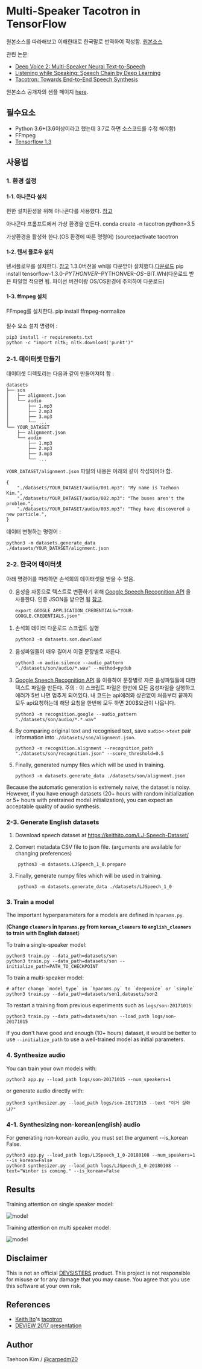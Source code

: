 # Multi-Speaker Tacotron in TensorFlow

원본소스를 따라해보고 이해한대로 한국말로 번역하여 작성함.
[원본소스](https://github.com/carpedm20/multi-Speaker-tacotron-tensorflow)

관련 논문:

- [Deep Voice 2: Multi-Speaker Neural Text-to-Speech](https://arxiv.org/abs/1705.08947)
- [Listening while Speaking: Speech Chain by Deep Learning](https://arxiv.org/abs/1707.04879)
- [Tacotron: Towards End-to-End Speech Synthesis](https://arxiv.org/abs/1703.10135)

원본소스 공개자의 샘플 페이지 [here](http://carpedm20.github.io/tacotron/en.html).

## 필수요소

- Python 3.6+(3.6이상이라고 했는데 3.7로 하면 소스코드를 수정 해야함)
- FFmpeg
- [Tensorflow 1.3](https://www.tensorflow.org/install/)


## 사용법

### 1. 환경 설정

#### 1-1. 아나콘다 설치
편한 설치환셩을 위해 아나콘다를 사용했다. [참고](https://anaconda.org/)

아나콘다 프롬프트에서 가상 환경을 만든다.
    conda create -n tacotron python=3.5

가상환경을 활성화 한다.(OS 환경에 따른 명령어)
    (source)activate tacotron

#### 1-2. 텐서 플로우 설치
텐서플로우를 설치한다. [참고](https://www.tensorflow.org/install/)
1.3.0버전을 whl을 다운받아 설치했다.[다운로드](https://pypi.python.org/pypi/tensorflow/1.3.0)
    pip install tensorflow-1.3.0-$PYTHONVER-$PYTHONVER-$OS-$BIT.Whl(다운로드 받은 파일명 적으면 됨. 파이선 버전이랑 OS/OS환경에 주의하여 다운로드)

#### 1-3. ffmpeg 설치
FFmpeg를 설치한다.
    pip install ffmpeg-normalize

####
필수 요소 설치 명령어 :

    pip3 install -r requirements.txt
    python -c "import nltk; nltk.download('punkt')"


### 2-1. 데이터셋 만들기

데이터셋 디렉토리는 다음과 같이 만들어져야 함 : 

    datasets
    ├── son
    │   ├── alignment.json
    │   └── audio
    │       ├── 1.mp3
    │       ├── 2.mp3
    │       ├── 3.mp3
    │       └── ...
    └── YOUR_DATASET
        ├── alignment.json
        └── audio
            ├── 1.mp3
            ├── 2.mp3
            ├── 3.mp3
            └── ...

`YOUR_DATASET/alignment.json` 파일의 내용은 아래와 같이 작성되어야 함.

    {
        "./datasets/YOUR_DATASET/audio/001.mp3": "My name is Taehoon Kim.",
        "./datasets/YOUR_DATASET/audio/002.mp3": "The buses aren't the problem.",
        "./datasets/YOUR_DATASET/audio/003.mp3": "They have discovered a new particle.",
    }

데이터 변형하는 명령어 : 

    python3 -m datasets.generate_data ./datasets/YOUR_DATASET/alignment.json


### 2-2. 한국어 데이터셋

아래 명령어를 따라하면 손석희의 데이터셋을 받을 수 있음.

0. 음성을 자동으로 텍스트로 변환하기 위해  [Google Speech Recognition API](https://cloud.google.com/speech/) 을 사용한다. 인증 JSON을 받으면 됨 [참고](https://developers.google.com/identity/protocols/application-default-credentials).

       export GOOGLE_APPLICATION_CREDENTIALS="YOUR-GOOGLE.CREDENTIALS.json"

1. 손석희 데이터 다운로드 스크립트 실행

       python3 -m datasets.son.download

2. 음성파일들이 매우 길어서 이걸 문장별로 자른다.

       python3 -m audio.silence --audio_pattern "./datasets/son/audio/*.wav" --method=pydub

3. [Google Speech Recognition API](https://cloud.google.com/speech/) 을 이용하여 문장별로 자른 음성파일들에 대한 텍스트 파일을 만든다. 
주의 : 이 스크립트 파일은 한번에 모든 음성파일을 실행하고 에러가 5번 나면 멈추게 되어있다.
내 코드는 api에러와 상관없이 처음부터 끝까지 모두 api요청하는데 해당 요청을 한번에 모두 하면 200$요금이 나옵니다.

       python3 -m recognition.google --audio_pattern "./datasets/son/audio/*.*.wav"

4. By comparing original text and recognised text, save `audio<->text` pair information into `./datasets/son/alignment.json`.

       python3 -m recognition.alignment --recognition_path "./datasets/son/recognition.json" --score_threshold=0.5

5. Finally, generated numpy files which will be used in training.

       python3 -m datasets.generate_data ./datasets/son/alignment.json

Because the automatic generation is extremely naive, the dataset is noisy. However, if you have enough datasets (20+ hours with random initialization or 5+ hours with pretrained model initialization), you can expect an acceptable quality of audio synthesis.

### 2-3. Generate English datasets

1. Download speech dataset at https://keithito.com/LJ-Speech-Dataset/

2. Convert metadata CSV file to json file. (arguments are available for changing preferences)
		
		python3 -m datasets.LJSpeech_1_0.prepare

3. Finally, generate numpy files which will be used in training.
		
		python3 -m datasets.generate_data ./datasets/LJSpeech_1_0
		

### 3. Train a model

The important hyperparameters for a models are defined in `hparams.py`.

(**Change `cleaners` in `hparams.py` from `korean_cleaners` to `english_cleaners` to train with English dataset**)

To train a single-speaker model:

    python3 train.py --data_path=datasets/son
    python3 train.py --data_path=datasets/son --initialize_path=PATH_TO_CHECKPOINT

To train a multi-speaker model:

    # after change `model_type` in `hparams.py` to `deepvoice` or `simple`
    python3 train.py --data_path=datasets/son1,datasets/son2

To restart a training from previous experiments such as `logs/son-20171015`:

    python3 train.py --data_path=datasets/son --load_path logs/son-20171015

If you don't have good and enough (10+ hours) dataset, it would be better to use `--initialize_path` to use a well-trained model as initial parameters.


### 4. Synthesize audio

You can train your own models with:

    python3 app.py --load_path logs/son-20171015 --num_speakers=1

or generate audio directly with:

    python3 synthesizer.py --load_path logs/son-20171015 --text "이거 실화냐?"
	
### 4-1. Synthesizing non-korean(english) audio

For generating non-korean audio, you must set the argument --is_korean False.
		
	python3 app.py --load_path logs/LJSpeech_1_0-20180108 --num_speakers=1 --is_korean=False
	python3 synthesizer.py --load_path logs/LJSpeech_1_0-20180108 --text="Winter is coming." --is_korean=False

## Results

Training attention on single speaker model:

![model](./assets/attention_single_speaker.gif)

Training attention on multi speaker model:

![model](./assets/attention_multi_speaker.gif)


## Disclaimer

This is not an official [DEVSISTERS](http://devsisters.com/) product. This project is not responsible for misuse or for any damage that you may cause. You agree that you use this software at your own risk.


## References

- [Keith Ito](https://github.com/keithito)'s [tacotron](https://github.com/keithito/tacotron)
- [DEVIEW 2017 presentation](https://www.slideshare.net/carpedm20/deview-2017-80824162)


## Author

Taehoon Kim / [@carpedm20](http://carpedm20.github.io/)
